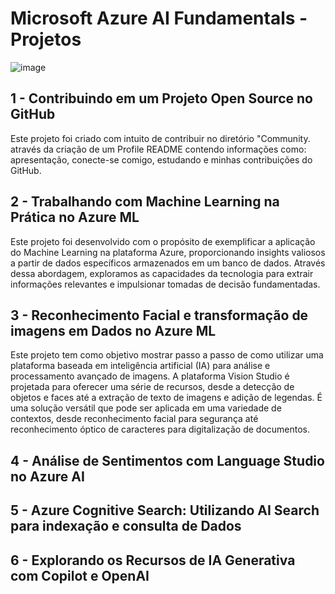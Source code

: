 # Microsoft Azure AI Fundamentals - Projetos

![image](https://github.com/GustavoBCode/Microsoft-Azure-AI-Fundamentals/assets/146696103/d2667def-7cfe-4df7-b155-83b4e1f0d9be)


## 1 - Contribuindo em um Projeto Open Source no GitHub

Este projeto foi criado com intuito de contribuir no diretório "Community. através da criação de um Profile README contendo informações como: apresentação, conecte-se comigo, estudando e minhas contribuições do GitHub.

## 2 - Trabalhando com Machine Learning na Prática no Azure ML

Este projeto foi desenvolvido com o propósito de exemplificar a aplicação do Machine Learning na plataforma Azure, proporcionando insights valiosos a partir de dados específicos armazenados em um banco de dados. Através dessa abordagem, exploramos as capacidades da tecnologia para extrair informações relevantes e impulsionar tomadas de decisão fundamentadas.

## 3 - Reconhecimento Facial e transformação de imagens em Dados no Azure ML

Este projeto tem como objetivo mostrar passo a passo de como utilizar uma plataforma baseada em inteligência artificial (IA) para análise e processamento avançado de imagens. A plataforma Vision Studio é projetada para oferecer uma série de recursos, desde a detecção de objetos e faces até a extração de texto de imagens e adição de legendas. É uma solução versátil que pode ser aplicada em uma variedade de contextos, desde reconhecimento facial para segurança até reconhecimento óptico de caracteres para digitalização de documentos.

## 4 - Análise de Sentimentos com Language Studio no Azure AI


## 5 - Azure Cognitive Search: Utilizando AI Search para indexação e consulta de Dados


## 6 -  Explorando os Recursos de IA Generativa com Copilot e OpenAI
